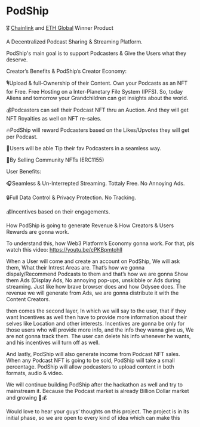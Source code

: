 # PodShip

🎖️ [Chainlink](https://devpost.com/software/podship) and [ETH Global](https://ethglobal.com/showcase/podship-w87wm) Winner Product 

A Decentralized Podcast Sharing & Streaming Platform.

PodShip's main goal is to support Podcasters & Give the Users what they deserve.

Creator’s Benefits & PodShip’s Creator Economy:

🎙️Upload & full-Ownership of their Content. Own your Podcasts as an NFT for Free. Free Hosting on a Inter-Planetary File System (IPFS). So, today Aliens and tomorrow your Grandchildren can get insights about the world.

💰Podcasters can sell their Podcast NFT thru an Auction. And they will get NFT Royalties as well on NFT re-sales.

🔥PodShip will reward Podcasters based on the Likes/Upvotes they will get per Podcast.

💸Users will be able Tip their fav Podcasters in a seamless way.

💎By Selling Community NFTs (ERC1155)

User Benefits:

🎧Seamless & Un-Interrepted Streaming. Tottaly Free. No Annoying Ads.

🔒Full Data Control & Privacy Protection. No Tracking.

💰Incentives based on their engagements.

How PodShip is going to generate Revenue & How Creators & Users Rewards are gonna work.

To understand this, how Web3 Platform’s Economy gonna work. For that, pls watch this video: https://youtu.be/cPKBpmtohlI

When a User will come and create an account on PodShip, We will ask them, What their Intrest Areas are. That’s how we gonna dispaly/Recommend Podcasts to them and that’s how we are gonna Show them Ads (Display Ads, No annoying pop-ups, unskibble or Ads during streaming. Just like how brave browser does and how Odysee does. The revenue we will generate from Ads, we are gonna distribute it with the Content Creators.

then comes the second layer, In which we will say to the user, that if they want Incentives as well then have to provide more information about their selves like Location and other interests. Incentives are gonna be only for those users who will provide more info, and the info they wanna give us, We are not gonna track them. The user can delete his info whenever he wants, and his incentives will turn off as well.

And lastly, PodShip will also generate income from Podcast NFT sales. When any Podcast NFT is going to be sold, PodShip will take a small percentage.
PodShip will allow podcasters to upload content in both formats, audio & video.


We will continue building PodShip after the hackathon as well and try to mainstream it. Because the Podcast market is already Billion Dollar market and growing 🚀💰


Would love to hear your guys’ thoughts on this project. The project is in its initial phase, so we are open to every kind of idea which can make this
